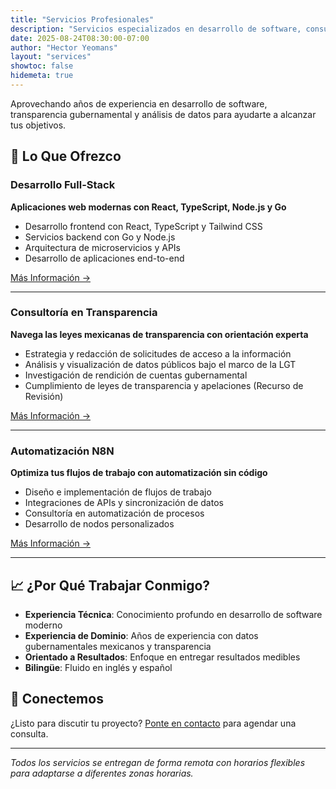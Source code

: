```yaml
---
title: "Servicios Profesionales"
description: "Servicios especializados en desarrollo de software, consultoría en transparencia y soluciones de automatización"
date: 2025-08-24T08:30:00-07:00
author: "Hector Yeomans"
layout: "services"
showtoc: false
hidemeta: true
---
```


Aprovechando años de experiencia en desarrollo de software, transparencia gubernamental y análisis de datos para ayudarte a alcanzar tus objetivos.

## 🚀 Lo Que Ofrezco

### Desarrollo Full-Stack

**Aplicaciones web modernas con React, TypeScript, Node.js y Go**

- Desarrollo frontend con React, TypeScript y Tailwind CSS
- Servicios backend con Go y Node.js
- Arquitectura de microservicios y APIs
- Desarrollo de aplicaciones end-to-end

[Más Información →](/services/fullstack-development/)

---

### Consultoría en Transparencia

**Navega las leyes mexicanas de transparencia con orientación experta**

- Estrategia y redacción de solicitudes de acceso a la información
- Análisis y visualización de datos públicos bajo el marco de la LGT
- Investigación de rendición de cuentas gubernamental
- Cumplimiento de leyes de transparencia y apelaciones (Recurso de Revisión)

[Más Información →](/services/transparency-consulting/)

---

### Automatización N8N

**Optimiza tus flujos de trabajo con automatización sin código**

- Diseño e implementación de flujos de trabajo
- Integraciones de APIs y sincronización de datos
- Consultoría en automatización de procesos
- Desarrollo de nodos personalizados

[Más Información →](/services/n8n-automation/)

---

## 📈 ¿Por Qué Trabajar Conmigo?

- **Experiencia Técnica**: Conocimiento profundo en desarrollo de software moderno
- **Experiencia de Dominio**: Años de experiencia con datos gubernamentales mexicanos y transparencia
- **Orientado a Resultados**: Enfoque en entregar resultados medibles
- **Bilingüe**: Fluido en inglés y español

## 🤝 Conectemos

¿Listo para discutir tu proyecto? [Ponte en contacto](mailto:mail@hyeomans.com) para agendar una consulta.

---

_Todos los servicios se entregan de forma remota con horarios flexibles para adaptarse a diferentes zonas horarias._
